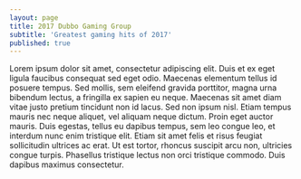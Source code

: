 ```yaml
---
layout: page
title: 2017 Dubbo Gaming Group
subtitle: 'Greatest gaming hits of 2017'
published: true
---
```


Lorem ipsum dolor sit amet, consectetur adipiscing elit. Duis et ex eget ligula faucibus consequat sed eget odio. Maecenas elementum tellus id posuere tempus. Sed mollis, sem eleifend gravida porttitor, magna urna bibendum lectus, a fringilla ex sapien eu neque. Maecenas sit amet diam vitae justo pretium tincidunt non id lacus. Sed non ipsum nisl. Etiam tempus mauris nec neque aliquet, vel aliquam neque dictum. Proin eget auctor mauris. Duis egestas, tellus eu dapibus tempus, sem leo congue leo, et interdum nunc enim tristique elit. Etiam sit amet felis et risus feugiat sollicitudin ultrices ac erat. Ut est tortor, rhoncus suscipit arcu non, ultricies congue turpis. Phasellus tristique lectus non orci tristique commodo. Duis dapibus maximus consectetur.
